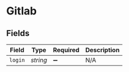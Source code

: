 # Gitlab


## Fields

| Field              | Type               | Required           | Description        |
| ------------------ | ------------------ | ------------------ | ------------------ |
| `login`            | *string*           | :heavy_minus_sign: | N/A                |